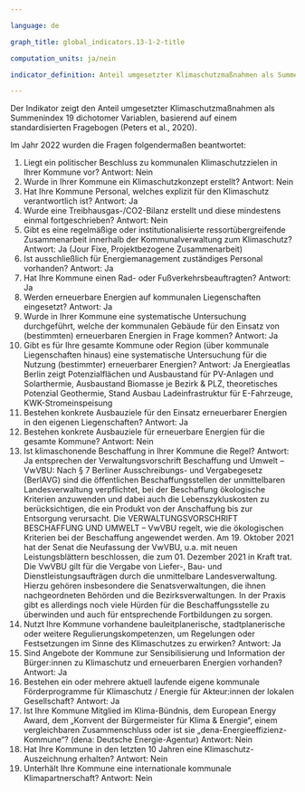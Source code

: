 ```yaml
---

language: de   

graph_title: global_indicators.13-1-2-title

computation_units: ja/nein

indicator_definition: Anteil umgesetzter Klimaschutzmaßnahmen als Summenindex 19 dichotomer Variablen, basierend auf einem standardisierten Fragebogen

---
```


Der Indikator zeigt den Anteil umgesetzter Klimaschutzmaßnahmen als Summenindex 19 dichotomer Variablen, basierend auf einem standardisierten Fragebogen (Peters et al., 2020). <br>

Im Jahr 2022 wurden die Fragen folgendermaßen beantwortet:

1. Liegt ein politischer Beschluss zu kommunalen Klimaschutzzielen in Ihrer Kommune vor? Antwort: Nein <br>
2. Wurde in Ihrer Kommune ein Klimaschutzkonzept erstellt? Antwort: Nein <br>
3. Hat Ihre Kommune Personal, welches explizit für den Klimaschutz verantwortlich ist? Antwort: Ja <br>
4. Wurde eine Treibhausgas-/CO2-Bilanz erstellt und diese mindestens einmal fortgeschrieben? Antwort: Nein <br>
5. Gibt es eine regelmäßige oder institutionalisierte ressortübergreifende Zusammenarbeit innerhalb der Kommunalverwaltung zum Klimaschutz? Antwort: Ja (Jour Fixe, Projektbezogene Zusammenarbeit) <br>
6. Ist ausschließlich für Energiemanagement zuständiges Personal vorhanden? Antwort: Ja <br>
7. Hat Ihre Kommune einen Rad- oder Fußverkehrsbeauftragten? Antwort: Ja <br>
8. Werden erneuerbare Energien auf kommunalen Liegenschaften eingesetzt? Antwort: Ja <br>
9. Wurde in Ihrer Kommune eine systematische Untersuchung durchgeführt, welche der kommunalen Gebäude für den Einsatz von (bestimmten) erneuerbaren Energien in Frage kommen? Antwort: Ja <br>
10. Gibt es für Ihre gesamte Kommune oder Region (über kommunale Liegenschaften hinaus) eine systematische Untersuchung für die Nutzung (bestimmter) erneuerbarer Energien? Antwort: Ja Energieatlas Berlin zeigt Potenzialflächen und Ausbaustand für PV-Anlagen und Solarthermie, Ausbaustand Biomasse je Bezirk & PLZ, theoretisches Potenzial Geothermie, Stand Ausbau Ladeinfrastruktur für E-Fahrzeuge, KWK-Stromeinspeisung <br>
11. Bestehen konkrete Ausbauziele für den Einsatz erneuerbarer Energien in den eigenen Liegenschaften? Antwort: Ja <br>
12. Bestehen konkrete Ausbauziele für erneuerbare Energien für die gesamte Kommune? Antwort: Nein <br>
13. Ist klimaschonende Beschaffung in Ihrer Kommune die Regel? Antwort: Ja     entsprechen der Verwaltungsvorschrift Beschaffung und Umwelt – VwVBU: Nach § 7 Berliner Ausschreibungs- und Vergabegesetz (BerlAVG) sind die öffentlichen Beschaffungsstellen der unmittelbaren Landesverwaltung verpflichtet, bei der Beschaffung ökologische Kriterien anzuwenden und dabei auch die Lebenszykluskosten zu berücksichtigen, die ein Produkt von der Anschaffung bis zur Entsorgung verursacht. Die VERWALTUNGSVORSCHRIFT BESCHAFFUNG UND UMWELT – VwVBU regelt, wie die ökologischen Kriterien bei der Beschaffung angewendet werden. Am 19. Oktober 2021 hat der Senat die Neufassung der VwVBU, u.a. mit neuen Leistungsblättern beschlossen, die zum 01. Dezember 2021 in Kraft trat. Die VwVBU gilt für die Vergabe von Liefer-, Bau- und Dienstleistungsaufträgen durch die unmittelbare Landesverwaltung. Hierzu gehören insbesondere die Senatsverwaltungen, die ihnen nachgeordneten Behörden und die Bezirksverwaltungen. In der Praxis gibt es allerdings noch viele Hürden für die Beschaffungsstelle zu überwinden und auch für entsprechende Fortbildungen zu sorgen. <br>
14. Nutzt Ihre Kommune vorhandene bauleitplanerische, stadtplanerische oder weitere Regulierungskompetenzen, um Regelungen oder Festsetzungen im Sinne des Klimaschutzes zu erwirken? Antwort: Ja <br>
15. Sind Angebote der Kommune zur Sensibilisierung und Information der Bürger:innen zu Klimaschutz und erneuerbaren Energien vorhanden? Antwort: Ja <br>
16. Bestehen ein oder mehrere aktuell laufende eigene kommunale Förderprogramme für Klimaschutz / Energie für Akteur:innen der lokalen Gesellschaft? Antwort: Ja <br>
17. Ist Ihre Kommune Mitglied im Klima-Bündnis, dem European Energy Award, dem „Konvent der Bürgermeister für Klima & Energie“, einem vergleichbaren Zusammenschluss oder ist sie „dena-Energieeffizienz-Kommune“? (dena: Deutsche Energie-Agentur) Antwort: Nein <br>
18. Hat Ihre Kommune in den letzten 10 Jahren eine Klimaschutz-Auszeichnung erhalten? Antwort: Nein <br>
19. Unterhält Ihre Kommune eine internationale kommunale Klimapartnerschaft? Antwort: Nein <br>
